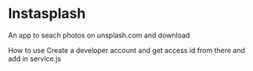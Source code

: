 # Instasplash
An app to seach photos on unsplash.com and download

How to use
Create a developer account and get access id from there and add in service.js
